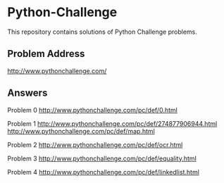 # Python-Challenge

This repository contains solutions of Python Challenge problems.

## Problem Address
http://www.pythonchallenge.com/

## Answers

Problem 0
http://www.pythonchallenge.com/pc/def/0.html

Problem 1
http://www.pythonchallenge.com/pc/def/274877906944.html
http://www.pythonchallenge.com/pc/def/map.html

Problem 2
http://www.pythonchallenge.com/pc/def/ocr.html

Problem 3
http://www.pythonchallenge.com/pc/def/equality.html

Problem 4
http://www.pythonchallenge.com/pc/def/linkedlist.html
